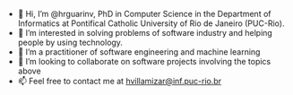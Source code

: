 - 👋 Hi, I’m @hrguarinv, PhD in Computer Science in the Department of Informatics at Pontifical Catholic University of Rio de Janeiro (PUC-Rio). 
- 👀 I’m interested in solving problems of software industry and helping people by using technology. 
- 🌱 I’m a practitioner of software engineering and machine learning 
- 💞️ I’m looking to collaborate on software projects involving the topics above
- 📫 Feel free to contact me at hvillamizar@inf.puc-rio.br 

<!---
hrguarinv/hrguarinv is a ✨ special ✨ repository because its `README.md` (this file) appears on your GitHub profile.
You can click the Preview link to take a look at your changes.
--->
